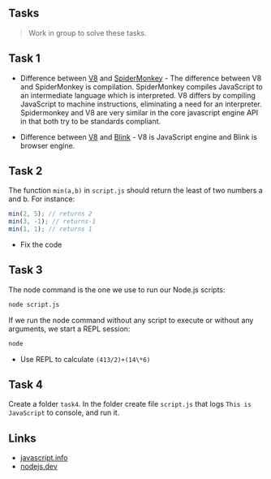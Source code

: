 ## Tasks

> Work in group to solve these tasks.

## Task 1

- Difference between [V8](<https://en.wikipedia.org/wiki/V8_(JavaScript_engine)>) and [SpiderMonkey](https://en.wikipedia.org/wiki/SpiderMonkey) - The difference between V8 and SpiderMonkey is compilation. SpiderMonkey compiles JavaScript to an intermediate language which is interpreted. V8 differs by compiling JavaScript to machine instructions, eliminating a need for an interpreter. Spidermonkey  and V8  are very similar in the core javascript engine API in that both try to be standards compliant.

- Difference between [V8](<https://en.wikipedia.org/wiki/V8_(JavaScript_engine)>) and [Blink](<https://en.wikipedia.org/wiki/Blink_(browser_engine)>) - V8 is JavaScript engine and Blink is browser engine. 

## Task 2

The function `min(a,b)` in `script.js` should return the least of two numbers a and b. For instance:

```js
min(2, 5); // returns 2
min(3, -1); // returns-1
min(1, 1); // returns 1
```

- Fix the code

## Task 3

The node command is the one we use to run our Node.js scripts:

```bash
node script.js
```

If we run the node command without any script to execute or without any arguments, we start a REPL session:

```bash
node
```

- Use REPL to calculate `(413/2)+(14\*6)`

## Task 4

Create a folder `task4`. In the folder create file `script.js` that logs `This is JavaScript` to console, and run it.

## Links

- [javascript.info](https://javascript.info/function-basics#tasks)
- [nodejs.dev](https://nodejs.dev/en/learn/how-to-use-the-nodejs-repl/)
